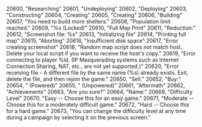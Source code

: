 ﻿20600, "Researching"
20601, "Undeploying"
20602, "Deploying"
20603, "Constructing"
20604, "Creating"
20605, "Creating"
20606, "Building"
20607, "You need to build more shelters."
20608, "Population limit reached."
20609, "%s (Locked)"
20610, "Full Map Print"
20611, "Reduction:"
20612, "Screenshot file: %s"
20613, "Initializing file"
20614, "Printing full map"
20615, "Aborting"
20616, "Insufficient disk space"
20617, "Error creating screenshot"
20618, "Random map script does not match host. Delete your local script if you want to receive the host's copy."
20619, "Error connecting to player %ld. (IP Masquerading systems such as Internet Connection Sharing, NAT, etc., are not yet supported.)"
20620, "Error receiving file - A different file by the same name (%s) already exists. Exit, delete the file, and then rejoin the game."
20650, "Sell:"
20652, "Buy:"
20654, " (Powered)"
20655, " (Unpowered)"
20661, "Aftermath"
20662, "Achievements"
20663, "Are you sure?"
20664, "Name:"
20669, "Difficulty Level"
20670, "Easy -- Choose this for an easy game."
20671, "Moderate -- Choose this for a moderately difficult game."
20672, "Hard -- Choose this for a hard game."
20673, "You can change the difficulty level at any time during a campaign by selecting it on the previous screen."
